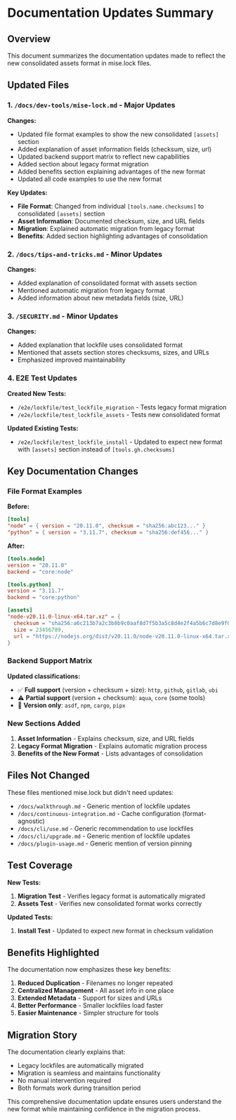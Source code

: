 # Documentation Updates Summary

## Overview

This document summarizes the documentation updates made to reflect the new consolidated assets format in mise.lock files.

## Updated Files

### 1. `/docs/dev-tools/mise-lock.md` - **Major Updates**

**Changes:**
- Updated file format examples to show the new consolidated `[assets]` section
- Added explanation of asset information fields (checksum, size, url)
- Updated backend support matrix to reflect new capabilities
- Added section about legacy format migration
- Added benefits section explaining advantages of the new format
- Updated all code examples to use the new format

**Key Updates:**
- **File Format**: Changed from individual `[tools.name.checksums]` to consolidated `[assets]` section
- **Asset Information**: Documented checksum, size, and URL fields
- **Migration**: Explained automatic migration from legacy format
- **Benefits**: Added section highlighting advantages of consolidation

### 2. `/docs/tips-and-tricks.md` - **Minor Updates**

**Changes:**
- Added explanation of consolidated format with assets section
- Mentioned automatic migration from legacy format
- Added information about new metadata fields (size, URL)

### 3. `/SECURITY.md` - **Minor Updates**

**Changes:**
- Added explanation that lockfile uses consolidated format
- Mentioned that assets section stores checksums, sizes, and URLs
- Emphasized improved maintainability

### 4. E2E Test Updates

**Created New Tests:**
- `/e2e/lockfile/test_lockfile_migration` - Tests legacy format migration
- `/e2e/lockfile/test_lockfile_assets` - Tests new consolidated format

**Updated Existing Tests:**
- `/e2e/lockfile/test_lockfile_install` - Updated to expect new format with `[assets]` section instead of `[tools.gh.checksums]`

## Key Documentation Changes

### File Format Examples

**Before:**
```toml
[tools]
"node" = { version = "20.11.0", checksum = "sha256:abc123..." }
"python" = { version = "3.11.7", checksum = "sha256:def456..." }
```

**After:**
```toml
[tools.node]
version = "20.11.0"
backend = "core:node"

[tools.python]
version = "3.11.7"
backend = "core:python"

[assets]
"node-v20.11.0-linux-x64.tar.xz" = { 
  checksum = "sha256:a6c213b7a2c3b8b9c0aaf8d7f5b3a5c8d4e2f4a5b6c7d8e9f0a1b2c3d4e5f6a7", 
  size = 23456789,
  url = "https://nodejs.org/dist/v20.11.0/node-v20.11.0-linux-x64.tar.xz"
}
```

### Backend Support Matrix

**Updated classifications:**
- ✅ **Full support** (version + checksum + size): `http`, `github`, `gitlab`, `ubi`
- ⚠️ **Partial support** (version + checksum): `aqua`, `core` (some tools)
- 📝 **Version only**: `asdf`, `npm`, `cargo`, `pipx`

### New Sections Added

1. **Asset Information** - Explains checksum, size, and URL fields
2. **Legacy Format Migration** - Explains automatic migration process
3. **Benefits of the New Format** - Lists advantages of consolidation

## Files Not Changed

These files mentioned mise.lock but didn't need updates:
- `/docs/walkthrough.md` - Generic mention of lockfile updates
- `/docs/continuous-integration.md` - Cache configuration (format-agnostic)
- `/docs/cli/use.md` - Generic recommendation to use lockfiles
- `/docs/cli/upgrade.md` - Generic mention of lockfile updates
- `/docs/plugin-usage.md` - Generic mention of version pinning

## Test Coverage

**New Tests:**
1. **Migration Test** - Verifies legacy format is automatically migrated
2. **Assets Test** - Verifies new consolidated format works correctly

**Updated Tests:**
1. **Install Test** - Updated to expect new format in checksum validation

## Benefits Highlighted

The documentation now emphasizes these key benefits:

1. **Reduced Duplication** - Filenames no longer repeated
2. **Centralized Management** - All asset info in one place
3. **Extended Metadata** - Support for sizes and URLs
4. **Better Performance** - Smaller lockfiles load faster
5. **Easier Maintenance** - Simpler structure for tools

## Migration Story

The documentation clearly explains that:
- Legacy lockfiles are automatically migrated
- Migration is seamless and maintains functionality
- No manual intervention required
- Both formats work during transition period

This comprehensive documentation update ensures users understand the new format while maintaining confidence in the migration process.